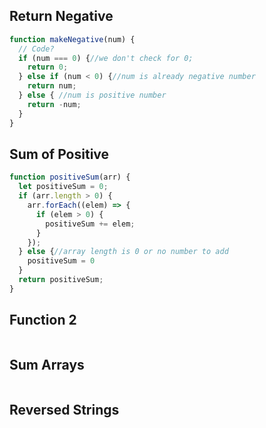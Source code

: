 ## Return Negative

```js
function makeNegative(num) {
  // Code?
  if (num === 0) {//we don't check for 0;
    return 0;
  } else if (num < 0) {//num is already negative number
    return num;
  } else { //num is positive number
    return -num;
  }
}
```

## Sum of Positive

```js
function positiveSum(arr) {
  let positiveSum = 0;
  if (arr.length > 0) {
    arr.forEach((elem) => {
      if (elem > 0) {
        positiveSum += elem;
      }
    });
  } else {//array length is 0 or no number to add
    positiveSum = 0
  }
  return positiveSum;
}
```

## Function 2

```js

```

## Sum Arrays

```js

```

## Reversed Strings

```js

```
